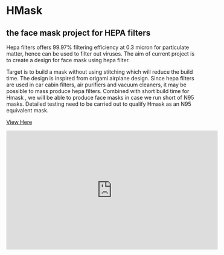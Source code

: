 # HMask
## the face mask project for HEPA filters


Hepa filters offers 99.97% filtering efficiency at 0.3 micron for particulate matter, hence can be used to filter out viruses. The aim of current project is to create a design for face mask using hepa filter.

Target is to build a mask without using stitching which will reduce the build time. The design is inspired from origami airplane design. Since hepa filters are used in car cabin filters, air purifiers and vacuum cleaners, it may be possible to mass produce hepa filters.  Combined with short build time for Hmask , we will be able to produce face masks in case we run short of N95 masks. Detailed testing need to be carried out to qualify Hmask as an N95 equivalent mask.

[View Here](https://youtu.be/WQjonYv3WdI)

<iframe width="560" height="315" src="https://www.youtube.com/embed/WQjonYv3WdI" frameborder="0" allow="accelerometer; autoplay; encrypted-media; gyroscope; picture-in-picture" allowfullscreen></iframe>
